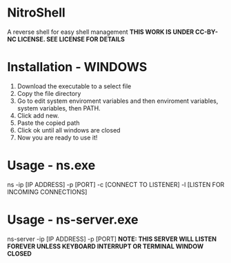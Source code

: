 # NitroShell
A reverse shell for easy shell management
**THIS WORK IS UNDER CC-BY-NC LICENSE. SEE LICENSE FOR DETAILS**
# Installation - WINDOWS
1. Download the executable to a select file
2. Copy the file directory
3. Go to edit system enviroment variables and then enviroment variables, system variables, then PATH.
4. Click add new.
5. Paste the copied path
6. Click ok until all windows are closed
7. Now you are ready to use it!
# Usage - ns.exe
ns -ip [IP ADDRESS] -p [PORT] -c [CONNECT TO LISTENER] -l [LISTEN FOR INCOMING CONNECTIONS]
# Usage - ns-server.exe
ns-server -ip [IP ADDRESS] -p [PORT]
**NOTE: THIS SERVER WILL LISTEN FOREVER UNLESS KEYBOARD INTERRUPT OR TERMINAL WINDOW CLOSED**
